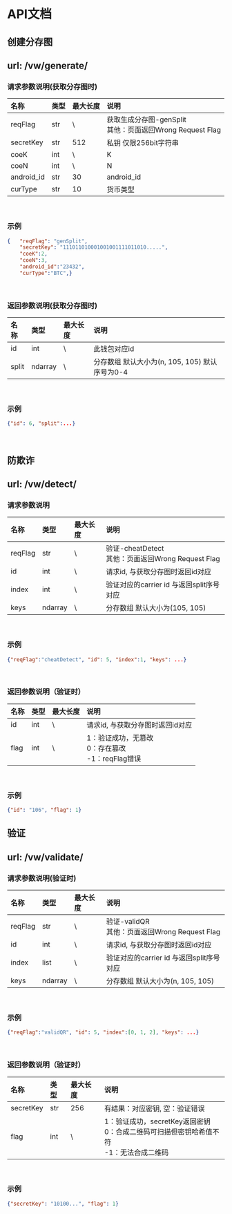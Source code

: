 # API文档
## 创建分存图
## **url: /vw/generate/**
### 请求参数说明(获取分存图时)

| 名称 | 类型 | 最大长度 | 说明 |
| :-----| :----- | :----- | :----- |
| reqFlag| str| \ | 获取生成分存图-genSplit<br/>其他：页面返回Wrong Request Flag
| secretKey | str | 512 |私钥 仅限256bit字符串
| coeK | int | \ | K
| coeN | int | \ | N
| android_id | str |30 | android_id
| curType | str | 10 | 货币类型
<br />


### 示例
```json
{   "reqFlag": "genSplit",
    "secretKey": "111011010001001001111011010.....",
    "coeK":2,
    "coeN":3,
    "android_id":"23432",
    "curType":"BTC",}
```

<br />



### 返回参数说明(获取分存图时)
| 名称 | 类型 | 最大长度 | 说明 |
| :-----| :----- | :----- | :----- |
| id| int| \ | 此钱包对应id
| split | ndarray | \ | 分存数组 默认大小为(n, 105, 105) 默认序号为0-4

<br />

### 示例
```json
{"id": 6, "split":...}
```
<br />

## 防欺诈

## **url: /vw/detect/**
### 请求参数说明
| 名称 | 类型 | 最大长度 | 说明 |
| :-----| :----- | :----- | :----- |
| reqFlag| str| \ | 验证-cheatDetect<br/>其他：页面返回Wrong Request Flag
| id | int | \ |请求id, 与获取分存图时返回id对应
| index | int | \ | 验证对应的carrier id 与返回split序号对应
| keys | ndarray | \ | 分存数组 默认大小为(105, 105) 
<br />

### 示例
```json
{"reqFlag":"cheatDetect", "id": 5, "index":1, "keys": ...}
```

<br />

### 返回参数说明（验证时）
| 名称 | 类型 | 最大长度 | 说明 |
| :-----| :----- | :----- | :----- |
| id | int |   \ |请求id, 与获取分存图时返回id对应
| flag | int |   \  | 1：验证成功，无篡改 <br/>0：存在篡改 <br/>-1：reqFlag错误
<br />

### 示例
```json
{"id": "106", "flag": 1}
```

## 验证

## **url: /vw/validate/**
### 请求参数说明(验证时)
| 名称 | 类型 | 最大长度 | 说明 |
| :-----| :----- | :----- | :----- |
| reqFlag| str| \ | 验证-validQR<br/>其他：页面返回Wrong Request Flag
| id | int | \ |请求id, 与获取分存图时返回id对应
| index | list | \ | 验证对应的carrier id 与返回split序号对应
| keys | ndarray | \ | 分存数组 默认大小为(n, 105, 105) 
<br />

### 示例
```json
{"reqFlag":"validQR", "id": 5, "index":[0, 1, 2], "keys": ...}
```

<br />

### 返回参数说明（验证时）
| 名称 | 类型 | 最大长度 | 说明 |
| :-----| :----- | :----- | :----- |
| secretKey | str |   256  | 有结果：对应密钥, 空：验证错误
| flag | int |   \  | 1：验证成功，secretKey返回密钥 <br/>0：合成二维码可扫描但密钥哈希值不符 <br/>-1：无法合成二维码
<br />

### 示例
```json
{"secretKey": "10100...", "flag": 1}
```